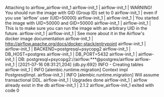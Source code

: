 Attaching to airflow_airflow-init_1
airflow-init_1       | 
airflow-init_1       | WARNING! You should run the image with GID (Group ID) set to 0
airflow-init_1       |          even if you use 'airflow' user (UID=50000)
airflow-init_1       | 
airflow-init_1       |  You started the image with UID=50000 and GID=50000
airflow-init_1       | 
airflow-init_1       |  This is to make sure you can run the image with an arbitrary UID in the future.
airflow-init_1       | 
airflow-init_1       |  See more about it in the Airflow's docker image documentation
airflow-init_1       |      http://airflow.apache.org/docs/docker-stack/entrypoint
airflow-init_1       | 
airflow-init_1       | BACKEND=postgresql+psycopg2
airflow-init_1       | DB_HOST=postgres
airflow-init_1       | DB_PORT=5432
airflow-init_1       | 
airflow-init_1       | DB: postgresql+psycopg2://airflow:***@postgres/airflow
airflow-init_1       | [2021-07-16 08:31:21,204] {db.py:692} INFO - Creating tables
airflow-init_1       | INFO  [alembic.runtime.migration] Context impl PostgresqlImpl.
airflow-init_1       | INFO  [alembic.runtime.migration] Will assume transactional DDL.
airflow-init_1       | Upgrades done
airflow-init_1       | airflow already exist in the db
airflow-init_1       | 2.1.2
airflow_airflow-init_1 exited with code 0
